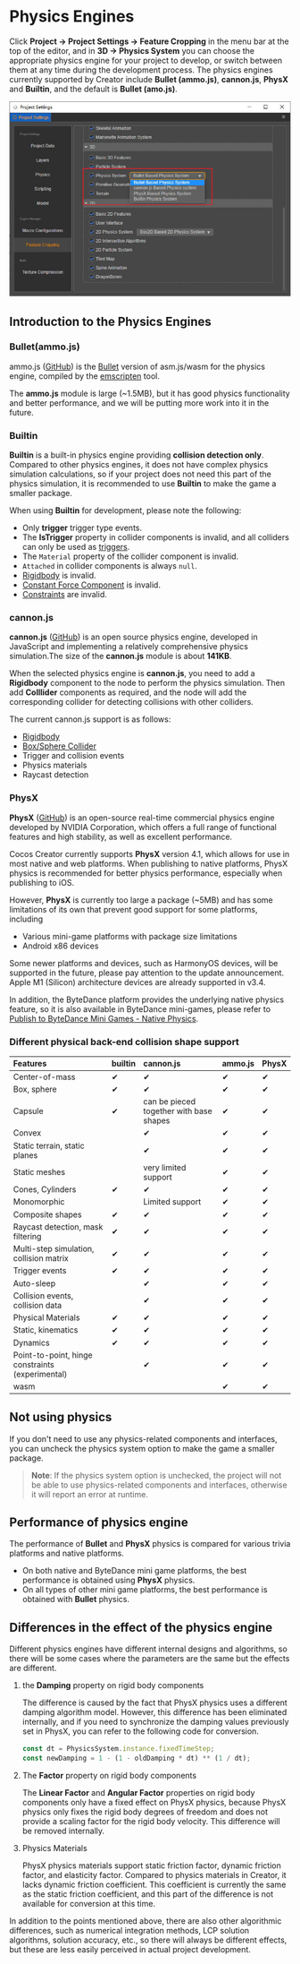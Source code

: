 # Physics Engines

Click **Project -> Project Settings -> Feature Cropping** in the menu bar at the top of the editor, and in **3D -> Physics System** you can choose the appropriate physics engine for your project to develop, or switch between them at any time during the development process. The physics engines currently supported by Creator include **Bullet (ammo.js)**, **cannon.js**, **PhysX** and **Builtin**, and the default is **Bullet (amo.js)**.

![Physics engine options](img/physics-module.jpg)

## Introduction to the Physics Engines

### Bullet(ammo.js)

ammo.js ([GitHub](https://github.com/cocos-creator/ammo.js)) is the [Bullet](https://github.com/bulletphysics/bullet3) version of asm.js/wasm for the physics engine, compiled by the [emscripten](https://github.com/emscripten-core/emscripten) tool.

The **ammo.js** module is large (~1.5MB), but it has good physics functionality and better performance, and we will be putting more work into it in the future.

### Builtin

**Builtin** is a built-in physics engine providing **collision detection only**. Compared to other physics engines, it does not have complex physics simulation calculations, so if your project does not need this part of the physics simulation, it is recommended to use **Builtin** to make the game a smaller package.

When using **Builtin** for development, please note the following:

- Only **trigger** trigger type events.
- The **IsTrigger** property in collider components is invalid, and all colliders can only be used as [triggers](physics-event.md).
- The `Material` property of the collider component is invalid.
- `Attached` in collider components is always `null`.
- [Rigidbody](physics-rigidbody.md) is invalid.
- [Constant Force Component](physics-constantForce.md) is invalid.
- [Constraints](physics-constraint.md) are invalid.

### cannon.js

**cannon.js** ([GitHub](https://github.com/cocos-creator/cannon.js)) is an open source physics engine, developed in JavaScript and implementing a relatively comprehensive physics simulation.The size of the **cannon.js** module is about **141KB**.

When the selected physics engine is **cannon.js**, you need to add a **Rigidbody** component to the node to perform the physics simulation. Then add **Colllider** components as required, and the node will add the corresponding collider for detecting collisions with other colliders.

The current cannon.js support is as follows:

- [Rigidbody](physics-rigidbody.md)
- [Box/Sphere Collider](physics-collider.md)
- Trigger and collision events
- Physics materials
- Raycast detection

### PhysX

**PhysX** ([GitHub](https://github.com/NVIDIAGameWorks/PhysX)) is an open-source real-time commercial physics engine developed by NVIDIA Corporation, which offers a full range of functional features and high stability, as well as excellent performance.

Cocos Creator currently supports **PhysX** version 4.1, which allows for use in most native and web platforms. When publishing to native platforms, PhysX physics is recommended for better physics performance, especially when publishing to iOS.

However, **PhysX** is currently too large a package (~5MB) and has some limitations of its own that prevent good support for some platforms, including

- Various mini-game platforms with package size limitations
- Android x86 devices

Some newer platforms and devices, such as HarmonyOS devices, will be supported in the future, please pay attention to the update announcement. Apple M1 (Silicon) architecture devices are already supported in v3.4.

In addition, the ByteDance platform provides the underlying native physics feature, so it is also available in ByteDance mini-games, please refer to [Publish to ByteDance Mini Games - Native Physics](../editor/publish/publish-bytedance-mini-game.md).

### Different physical back-end collision shape support

| Features | builtin | cannon.js | ammo.js | PhysX
|:--------|:--------|:----------|:--------|:----|
| Center-of-mass | ✔ | ✔ | ✔ | ✔ |
| Box, sphere | ✔ | ✔ | ✔ | ✔ | ✔
| Capsule | ✔ | can be pieced together with base shapes | ✔ |✔ |
| Convex | |✔ |✔ | ✔ | 
| Static terrain, static planes | | ✔ | ✔ |✔
| Static meshes | | very limited support | ✔ |✔ |
| Cones, Cylinders | ✔ | ✔ | ✔ | ✔ |
| Monomorphic | | Limited support | ✔ |✔
| Composite shapes | ✔ | ✔ | ✔ |✔
| Raycast detection, mask filtering | ✔ | ✔ | ✔ | ✔
| Multi-step simulation, collision matrix | ✔ | ✔ | ✔ |✔ |
| Trigger events | ✔ | ✔ | ✔ | ✔ | ✔ |
| Auto-sleep | | ✔ | ✔ |✔ |
| Collision events, collision data | | ✔ | ✔ | ✔
| Physical Materials | ✔ | ✔ | ✔ | ✔ |
| Static, kinematics | ✔ | ✔ | ✔ | ✔ |
| Dynamics | ✔ | ✔ | ✔ | ✔ |
| Point-to-point, hinge constraints (experimental) | | ✔ | ✔ | ✔
| wasm | | | ✔ |✔ |

## Not using physics

If you don't need to use any physics-related components and interfaces, you can uncheck the physics system option to make the game a smaller package.

> **Note**: If the physics system option is unchecked, the project will not be able to use physics-related components and interfaces, otherwise it will report an error at runtime.

## Performance of physics engine

The performance of **Bullet** and **PhysX** physics is compared for various trivia platforms and native platforms.

- On both native and ByteDance mini game platforms, the best performance is obtained using **PhysX** physics.
- On all types of other mini game platforms, the best performance is obtained with **Bullet** physics.

## Differences in the effect of the physics engine

Different physics engines have different internal designs and algorithms, so there will be some cases where the parameters are the same but the effects are different.

1. the **Damping** property on rigid body components

    The difference is caused by the fact that PhysX physics uses a different damping algorithm model. However, this difference has been eliminated internally, and if you need to synchronize the damping values previously set in PhysX, you can refer to the following code for conversion.

    ```ts
    const dt = PhysicsSystem.instance.fixedTimeStep;
    const newDamping = 1 - (1 - oldDamping * dt) ** (1 / dt);
    ```

2. The **Factor** property on rigid body components

    The **Linear Factor** and **Angular Factor** properties on rigid body components only have a fixed effect on PhysX physics, because PhysX physics only fixes the rigid body degrees of freedom and does not provide a scaling factor for the rigid body velocity. This difference will be removed internally.

3. Physics Materials

    PhysX physics materials support static friction factor, dynamic friction factor, and elasticity factor. Compared to physics materials in Creator, it lacks dynamic friction coefficient. This coefficient is currently the same as the static friction coefficient, and this part of the difference is not available for conversion at this time.

In addition to the points mentioned above, there are also other algorithmic differences, such as numerical integration methods, LCP solution algorithms, solution accuracy, etc., so there will always be different effects, but these are less easily perceived in actual project development.
